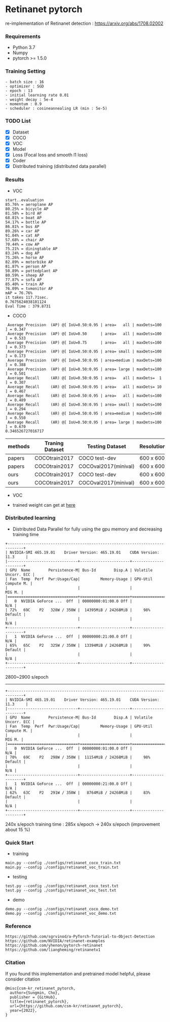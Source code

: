 # Retinanet pytorch

re-implementation of Retinanet detection : https://arxiv.org/abs/1708.02002

### Requirements

- Python 3.7
- Numpy
- pytorch >= 1.5.0 

### Training Setting

```
- batch size : 16
- optimizer : SGD
- epoch : 13 
- initial learning rate 0.01
- weight decay : 5e-4
- momentum : 0.9
- scheduler : cosineannealing LR (min : 5e-5)
```

### TODO List

- [x] Dataset
- [x] COCO 
- [x] VOC 
- [x] Model
- [x] Loss (Focal loss and smooth l1 loss)
- [x] Coder
- [x] Distributed training (distributed data parallel)

### Results


- VOC

```
start..evaluation
85.76% = aeroplane AP 
80.25% = bicycle AP 
81.58% = bird AP 
68.81% = boat AP 
54.17% = bottle AP 
86.81% = bus AP 
89.26% = car AP 
91.04% = cat AP 
57.68% = chair AP 
70.44% = cow AP 
75.21% = diningtable AP 
83.24% = dog AP 
75.26% = horse AP 
82.89% = motorbike AP 
81.87% = person AP 
50.89% = pottedplant AP 
80.59% = sheep AP 
77.87% = sofa AP 
85.40% = train AP 
76.09% = tvmonitor AP 
mAP = 76.76%
it takes 117.71sec.
0.7675624038181124
Eval Time : 379.8731
```

- COCO


```
 Average Precision  (AP) @[ IoU=0.50:0.95 | area=   all | maxDets=100 ] = 0.347
 Average Precision  (AP) @[ IoU=0.50      | area=   all | maxDets=100 ] = 0.533
 Average Precision  (AP) @[ IoU=0.75      | area=   all | maxDets=100 ] = 0.373
 Average Precision  (AP) @[ IoU=0.50:0.95 | area= small | maxDets=100 ] = 0.173
 Average Precision  (AP) @[ IoU=0.50:0.95 | area=medium | maxDets=100 ] = 0.388
 Average Precision  (AP) @[ IoU=0.50:0.95 | area= large | maxDets=100 ] = 0.501
 Average Recall     (AR) @[ IoU=0.50:0.95 | area=   all | maxDets=  1 ] = 0.307
 Average Recall     (AR) @[ IoU=0.50:0.95 | area=   all | maxDets= 10 ] = 0.467
 Average Recall     (AR) @[ IoU=0.50:0.95 | area=   all | maxDets=100 ] = 0.489
 Average Recall     (AR) @[ IoU=0.50:0.95 | area= small | maxDets=100 ] = 0.294
 Average Recall     (AR) @[ IoU=0.50:0.95 | area=medium | maxDets=100 ] = 0.550
 Average Recall     (AR) @[ IoU=0.50:0.95 | area= large | maxDets=100 ] = 0.670
0.346526727016717

```


|methods     | Traning Dataset   |    Testing Dataset     | Resolution | AP        |AP50     |AP75    |Time | Fps  |
|------------|-------------------| ---------------------- | ---------- | --------- |---------|--------| ----| ---- |
|papers      | COCOtrain2017     |  COCO test-dev         | 600 x 600  |  34.0     |52.5     |36.5    |98   |10.20 |
|papers      | COCOtrain2017     |  COCOval2017(minival)  | 600 x 600  |  34.3     |53.2     |36.9    |98   |10.20 |
|ours        | COCOtrain2017     |  COCO test-dev         | 600 x 600  |  -     |-     |-    |-   |- |
|ours        | COCOtrain2017     |  COCOval2017(minival)  | 600 x 600  |  -     |-     |-    |-   |- |

- VOC


- trained weight can get at [here](https://livecauac-my.sharepoint.com/:u:/g/personal/csm8167_cau_ac_kr/EUDJTzLdWyxNjoGfYapaGCUBwsrjK6R5yr77Uk4YnHubBw?e=nQRtMH)


### Distributed learning

- Distributed Data Parallel for fully using the gpu memory and decreasing training time
```
+-----------------------------------------------------------------------------+
| NVIDIA-SMI 465.19.01    Driver Version: 465.19.01    CUDA Version: 11.3     |
|-------------------------------+----------------------+----------------------+
| GPU  Name        Persistence-M| Bus-Id        Disp.A | Volatile Uncorr. ECC |
| Fan  Temp  Perf  Pwr:Usage/Cap|         Memory-Usage | GPU-Util  Compute M. |
|                               |                      |               MIG M. |
|===============================+======================+======================|
|   0  NVIDIA GeForce ...  Off  | 00000000:01:00.0 Off |                  N/A |
| 72%   69C    P2   328W / 350W |  14395MiB / 24268MiB |     98%      Default |
|                               |                      |                  N/A |
+-------------------------------+----------------------+----------------------+
|   1  NVIDIA GeForce ...  Off  | 00000000:21:00.0 Off |                  N/A |
| 65%   65C    P2   325W / 350W |  13394MiB / 24268MiB |     99%      Default |
|                               |                      |                  N/A |
+-------------------------------+----------------------+----------------------+
```
 2800~2900 s/epoch 
 
--------------

```
+-----------------------------------------------------------------------------+
| NVIDIA-SMI 465.19.01    Driver Version: 465.19.01    CUDA Version: 11.3     |
|-------------------------------+----------------------+----------------------+
| GPU  Name        Persistence-M| Bus-Id        Disp.A | Volatile Uncorr. ECC |
| Fan  Temp  Perf  Pwr:Usage/Cap|         Memory-Usage | GPU-Util  Compute M. |
|                               |                      |               MIG M. |
|===============================+======================+======================|
|   0  NVIDIA GeForce ...  Off  | 00000000:01:00.0 Off |                  N/A |
| 70%   69C    P2   298W / 350W |  11154MiB / 24268MiB |     98%      Default |
|                               |                      |                  N/A |
+-------------------------------+----------------------+----------------------+
|   1  NVIDIA GeForce ...  Off  | 00000000:21:00.0 Off |                  N/A |
| 62%   63C    P2   291W / 350W |   8764MiB / 24268MiB |     83%      Default |
|                               |                      |                  N/A |
+-------------------------------+----------------------+----------------------+
```
 240x s/epoch
training time : 285x s/epoch -> 240x s/epoch (improvement about 15 %)

### Quick Start

- training
```
main.py --config ./configs/retinanet_coco_train.txt
main.py --config ./configs/retinanet_voc_train.txt
```

- testing
```
test.py --config ./configs/retinanet_coco_test.txt
test.py --config ./configs/retinanet_voc_test.txt
```

- demo
```
demo.py --config ./configs/retinanet_coco_demo.txt
demo.py --config ./configs/retinanet_voc_demo.txt
```

### Reference
```
https://github.com/sgrvinod/a-PyTorch-Tutorial-to-Object-Detection
https://github.com/NVIDIA/retinanet-examples
https://github.com/yhenon/pytorch-retinanet
https://github.com/liangheming/retinanetv1
```

### Citation
If you found this implementation and pretrained model helpful, please consider citation
```
@misc{csm-kr_retinanet_pytorch,
  author={Sungmin, Cho},
  publisher = {GitHub},
  title={retinanet_pytorch},
  url={https://github.com/csm-kr/retinanet_pytorch},
  year={2022},
}
```
